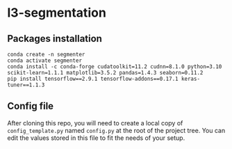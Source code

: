 # l3-segmentation

## Packages installation
```
conda create -n segmenter
conda activate segmenter
conda install -c conda-forge cudatoolkit=11.2 cudnn=8.1.0 python=3.10 scikit-learn=1.1.1 matplotlib=3.5.2 pandas=1.4.3 seaborn=0.11.2
pip install tensorflow==2.9.1 tensorflow-addons==0.17.1 keras-tuner==1.1.3
```

## Config file
After cloning this repo, you will need to create a local copy of `config_template.py` named `config.py` at the root of the project tree.
You can edit the values stored in this file to fit the needs of your setup.